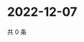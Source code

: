 # 2022-12-07

共 0 条

<!-- BEGIN WEIBO -->
<!-- 最后更新时间 Wed Dec 07 2022 14:18:31 GMT+0800 (China Standard Time) -->

<!-- END WEIBO -->
